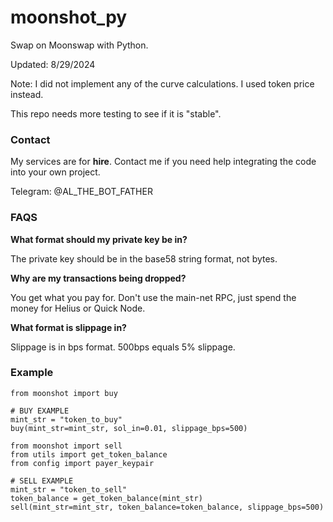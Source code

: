 # moonshot_py 

Swap on Moonswap with Python. 

Updated: 8/29/2024

Note: I did not implement any of the curve calculations. I used token price instead. 

This repo needs more testing to see if it is "stable".

### Contact

My services are for **hire**. Contact me if you need help integrating the code into your own project. 

Telegram: @AL_THE_BOT_FATHER

### FAQS

**What format should my private key be in?** 

The private key should be in the base58 string format, not bytes. 

**Why are my transactions being dropped?** 

You get what you pay for. Don't use the main-net RPC, just spend the money for Helius or Quick Node.

**What format is slippage in?** 

Slippage is in bps format. 500bps equals 5% slippage. 

### Example

```
from moonshot import buy

# BUY EXAMPLE
mint_str = "token_to_buy"
buy(mint_str=mint_str, sol_in=0.01, slippage_bps=500)

```

```
from moonshot import sell
from utils import get_token_balance
from config import payer_keypair

# SELL EXAMPLE
mint_str = "token_to_sell"
token_balance = get_token_balance(mint_str)
sell(mint_str=mint_str, token_balance=token_balance, slippage_bps=500)

```
